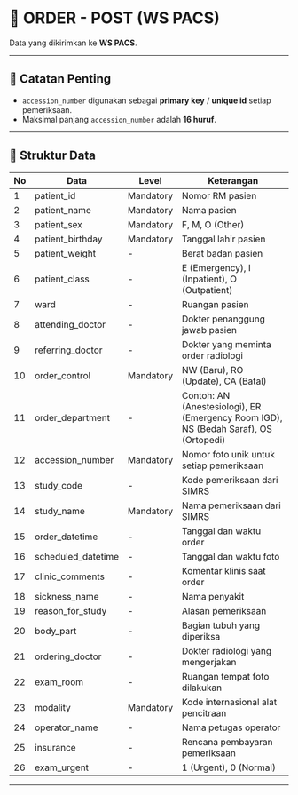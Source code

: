 # 📑 ORDER - POST (WS PACS)

Data yang dikirimkan ke **WS PACS**.

---

## 🔑 Catatan Penting
- `accession_number` digunakan sebagai **primary key** / **unique id** setiap pemeriksaan.
- Maksimal panjang `accession_number` adalah **16 huruf**.

---

## 📌 Struktur Data

| No | Data                | Level      | Keterangan                                                                 |
|----|---------------------|------------|----------------------------------------------------------------------------|
| 1  | patient_id          | Mandatory  | Nomor RM pasien                                                            |
| 2  | patient_name        | Mandatory  | Nama pasien                                                                |
| 3  | patient_sex         | Mandatory  | F, M, O (Other)                                                            |
| 4  | patient_birthday    | Mandatory  | Tanggal lahir pasien                                                       |
| 5  | patient_weight      | -          | Berat badan pasien                                                         |
| 6  | patient_class       | -          | E (Emergency), I (Inpatient), O (Outpatient)                               |
| 7  | ward                | -          | Ruangan pasien                                                             |
| 8  | attending_doctor    | -          | Dokter penanggung jawab pasien                                             |
| 9  | referring_doctor    | -          | Dokter yang meminta order radiologi                                        |
| 10 | order_control       | Mandatory  | NW (Baru), RO (Update), CA (Batal)                                         |
| 11 | order_department    | -          | Contoh: AN (Anestesiologi), ER (Emergency Room IGD), NS (Bedah Saraf), OS (Ortopedi) |
| 12 | accession_number    | Mandatory  | Nomor foto unik untuk setiap pemeriksaan                                   |
| 13 | study_code          | -          | Kode pemeriksaan dari SIMRS                                                |
| 14 | study_name          | Mandatory  | Nama pemeriksaan dari SIMRS                                                |
| 15 | order_datetime      | -          | Tanggal dan waktu order                                                    |
| 16 | scheduled_datetime  | -          | Tanggal dan waktu foto                                                     |
| 17 | clinic_comments     | -          | Komentar klinis saat order                                                 |
| 18 | sickness_name       | -          | Nama penyakit                                                              |
| 19 | reason_for_study    | -          | Alasan pemeriksaan                                                         |
| 20 | body_part           | -          | Bagian tubuh yang diperiksa                                                |
| 21 | ordering_doctor     | -          | Dokter radiologi yang mengerjakan                                          |
| 22 | exam_room           | -          | Ruangan tempat foto dilakukan                                              |
| 23 | modality            | Mandatory  | Kode internasional alat pencitraan                                         |
| 24 | operator_name       | -          | Nama petugas operator                                                      |
| 25 | insurance           | -          | Rencana pembayaran pemeriksaan                                             |
| 26 | exam_urgent         | -          | 1 (Urgent), 0 (Normal)                                                     |

---
